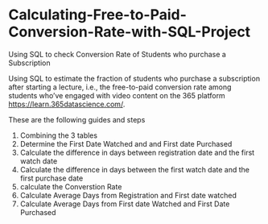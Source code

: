 # Calculating-Free-to-Paid-Conversion-Rate-with-SQL-Project
Using SQL to check Conversion Rate of Students who purchase a Subscription

Using SQL to estimate the fraction of students who purchase a subscription after starting a lecture, i.e., the free-to-paid conversion rate among students who’ve engaged with video content on the 365 platform https://learn.365datascience.com/. 

These are the following guides and steps

1. Combining the 3 tables
2. Determine the First Date Watched and and First date Purchased
3. Calculate the difference in days between registration date and the first watch date
4. Calculate the difference in days between the first watch date and the first purchase date
5. calculate the Converstion Rate
6. Calculate Average Days from Registration and First date watched
7. Calculate Average Days from First date Watched and First Date Purchased
